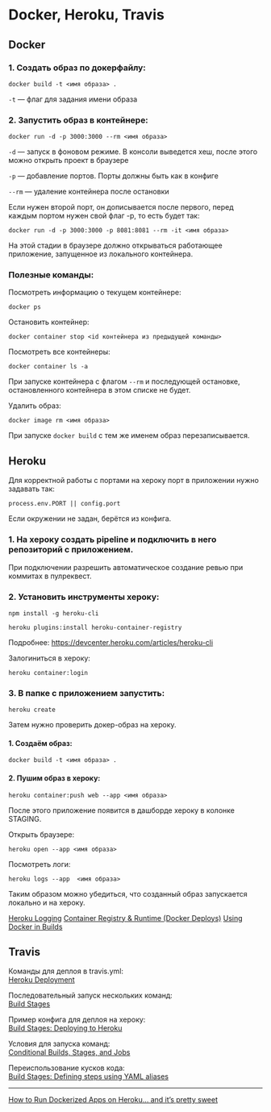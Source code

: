 #  Docker, Heroku, Travis

## Docker

### 1. Создать образ по докерфайлу:

  ```
  docker build -t <имя образа> .
  ```

  `-t` — флаг для задания имени образа

### 2. Запустить образ в контейнере:

  ```docker run -d -p 3000:3000 --rm <имя образа>```

  `-d` — запуск в фоновом режиме. В консоли выведется хеш, после этого можно открыть проект в браузере

  `-p` — добавление портов. Порты должны быть как в конфиге

  `--rm` — удаление контейнера после остановки

  Если нужен второй порт, он дописывается после первого, перед каждым портом нужен свой флаг -p, то есть будет так:

  `docker run -d -p 3000:3000 -p 8081:8081 --rm -it <имя образа>`

На этой стадии в браузере должно открываться работающее приложение, запущенное из локального контейнера.

### Полезные команды:

  Посмотреть информацию о текущем контейнере:

  ```docker ps```

  Остановить контейнер:

  ```docker container stop <id контейнера из предыдущей команды>```

  Посмотреть все контейнеры:

  ```docker container ls -a```

  При запуске контейнера с флагом `--rm` и последующей остановке, остановленного контейнера в этом списке не будет.

  Удалить образ:

  ```docker image rm <имя образа>```

  При запуске `docker build` с тем же именем образ перезаписывается.

## Heroku

Для корректной работы с портами на хероку порт в приложении нужно задавать так:

```process.env.PORT || config.port```

Если окружении не задан, берётся из конфига.

### 1. На хероку создать pipeline и подключить в него репозиторий с приложением.

  При подключении разрешить автоматическое создание ревью при коммитах в пулреквест.

### 2. Установить инструменты хероку:

  ```npm install -g heroku-cli```

  ```heroku plugins:install heroku-container-registry```

  Подробнее: https://devcenter.heroku.com/articles/heroku-cli

  Залогиниться в хероку:

  ```heroku container:login```

### 3. В папке с приложением запустить:

  ```heroku create```

  Затем нужно проверить докер-образ на хероку.

####   1. Создаём образ:

  ```docker build -t <имя образа> .```

####  2. Пушим образ в хероку:

  ```heroku container:push web --app <имя образа>```

  После этого приложение появится в дашборде хероку в колонке STAGING.

  Открыть браузере:

  ```heroku open --app <имя образа>```

  Посмотреть логи:

  ```heroku logs --app  <имя образа>```

Таким образом можно убедиться, что созданный образ запускается локально и на хероку.

[Heroku Logging](https://devcenter.heroku.com/articles/logging)
[Container Registry & Runtime (Docker Deploys)](https://devcenter.heroku.com/articles/container-registry-and-runtime)
[Using Docker in Builds](https://docs.travis-ci.com/user/docker/)

## Travis

Команды для деплоя в travis.yml:<br>
[Heroku Deployment](https://docs.travis-ci.com/user/deployment/heroku/)

Последовательный запуск нескольких команд:<br>
[Build Stages](https://docs.travis-ci.com/user/build-stages/)

Пример конфига для деплоя на хероку:<br>
[Build Stages: Deploying to Heroku](https://docs.travis-ci.com/user/build-stages/deploy-heroku/)

Условия для запуска команд:<br>
[Conditional Builds, Stages, and Jobs](https://docs.travis-ci.com/user/conditional-builds-stages-jobs/)

Переиспользование кусков кода:<br>
[Build Stages: Defining steps using YAML aliases](https://docs.travis-ci.com/user/build-stages/using-yaml-aliases/)

---

[How to Run Dockerized Apps on Heroku… and it’s pretty sweet](https://medium.com/travis-on-docker/how-to-run-dockerized-apps-on-heroku-and-its-pretty-great-76e07e610e22)
